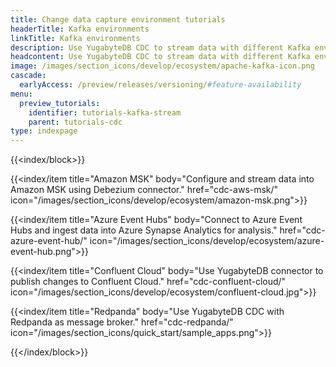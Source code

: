 ```yaml
---
title: Change data capture environment tutorials
headerTitle: Kafka environments
linkTitle: Kafka environments
description: Use YugabyteDB CDC to stream data with different Kafka environments such as Amazon MSK, Event Hubs, Confluent Cloud, and more.
headcontent: Use YugabyteDB CDC to stream data with different Kafka environments
image: /images/section_icons/develop/ecosystem/apache-kafka-icon.png
cascade:
  earlyAccess: /preview/releases/versioning/#feature-availability
menu:
  preview_tutorials:
    identifier: tutorials-kafka-stream
    parent: tutorials-cdc
type: indexpage
---
```


{{<index/block>}}

  {{<index/item
    title="Amazon MSK"
    body="Configure and stream data into Amazon MSK using Debezium connector."
    href="cdc-aws-msk/"
    icon="/images/section_icons/develop/ecosystem/amazon-msk.png">}}

  {{<index/item
    title="Azure Event Hubs"
    body="Connect to Azure Event Hubs and ingest data into Azure Synapse Analytics for analysis."
    href="cdc-azure-event-hub/"
    icon="/images/section_icons/develop/ecosystem/azure-event-hub.png">}}

  {{<index/item
    title="Confluent Cloud"
    body="Use YugabyteDB connector to publish changes to Confluent Cloud."
    href="cdc-confluent-cloud/"
    icon="/images/section_icons/develop/ecosystem/confluent-cloud.jpg">}}

  {{<index/item
    title="Redpanda"
    body="Use YugabyteDB CDC with Redpanda as message broker."
    href="cdc-redpanda/"
    icon="/images/section_icons/quick_start/sample_apps.png">}}

{{</index/block>}}
